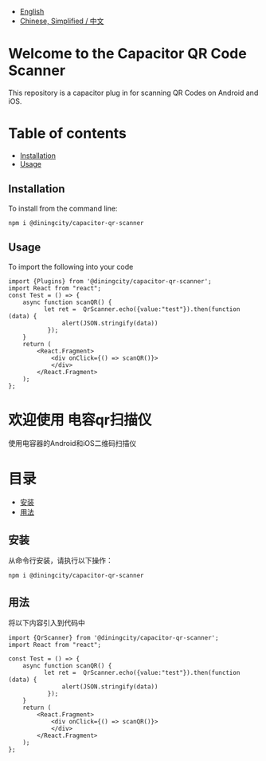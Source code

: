- [English](#welcome-to-the-capacitor-qr-code-scanner)
- [Chinese, Simplified / 中文](#欢迎使用-电容qr扫描仪)

# Welcome to the Capacitor QR Code Scanner

This repository is a capacitor plug in for scanning QR Codes on Android and iOS.

# Table of contents

- [Installation](#Installation)
- [Usage](#Usage)

## Installation

To install from the command line:

````shell
npm i @diningcity/capacitor-qr-scanner
````

## Usage

To import the following into your code

````react
import {Plugins} from '@diningcity/capacitor-qr-scanner';
import React from "react";
const Test = () => {
    async function scanQR() {
          let ret =  QrScanner.echo({value:"test"}).then(function (data) {
               alert(JSON.stringify(data))
           });
    }
    return (
        <React.Fragment>
            <div onClick={() => scanQR()}>
            </div>
        </React.Fragment>
    );
};

````

# 欢迎使用 电容qr扫描仪
使用电容器的Android和iOS二维码扫描仪
# 目录
- [安装](#安装)
- [用法](#用法)

## 安装
从命令行安装，请执行以下操作：
````shell
npm i @diningcity/capacitor-qr-scanner
````

## 用法
将以下内容引入到代码中
````react
import {QrScanner} from '@diningcity/capacitor-qr-scanner';
import React from "react";

const Test = () => {
    async function scanQR() {
          let ret =  QrScanner.echo({value:"test"}).then(function (data) {
               alert(JSON.stringify(data))
           });
    }
    return (
        <React.Fragment>
            <div onClick={() => scanQR()}>
            </div>
        </React.Fragment>
    );
};

````

